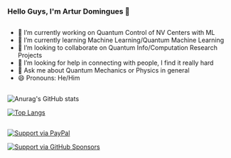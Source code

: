 ### Hello Guys, I'm Artur Domingues 👋
##
- 🔭 I’m currently working on Quantum Control of NV Centers with ML
- 🌱 I’m currently learning Machine Learning/Quantum Machine Learning
- 👯 I’m looking to collaborate on Quantum Info/Computation Research Projects
- 🤔 I’m looking for help in connecting with people, I find it really hard
- 💬 Ask me about Quantum Mechanics or Physics in general
- 😄 Pronouns: He/Him

##
![Anurag's GitHub stats](https://github-readme-stats.vercel.app/api?username=ArturDomingues&show_icons=true&theme=transparent)


[![Top Langs](https://github-readme-stats.vercel.app/api/top-langs/?username=ArturDomingues&langs_count=8)](https://github.com/ArturDomingues/github-readme-stats)

##

[![Support via PayPal](https://cdn.rawgit.com/twolfson/paypal-github-button/1.0.0/dist/button.svg)](https://www.paypal.com/donate/?business=DZ8W87A7EMKQU&no_recurring=0&item_name=Hello%2C+I%E2%80%99m+a+physicist+trying+to+pay+some+bills+while+doing+my+research%2C+any+support+would+help+me+a+lot&currency_code=BRL)

[![Support via GitHub Sponsors](https://img.shields.io/static/v1?label=Sponsor&message=%E2%9D%A4&logo=GitHub&color=%23fe8e86)](https://github.com/sponsors/ArturDomingues)

##  
<!--START_SECTION:badges-->
<!--END_SECTION:badges-->
